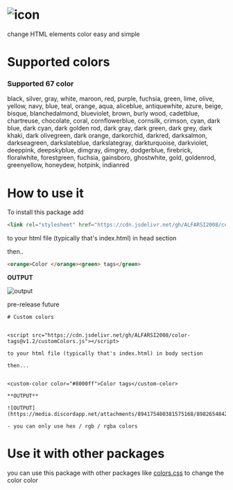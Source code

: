 # ![icon](https://media.discordapp.net/attachments/894175480381575168/898662798991720469/Screenshot_2021_1015_235839-removebg-preview.png)
change HTML elements color easy and simple 



# Supported colors

### Supported 67 color

black,
silver,
gray,
white,
maroon,
red,
purple,
fuchsia,
green,
lime,
olive,
yellow,
navy,
blue,
teal,
orange,
aqua,
aliceblue,
antiquewhite,
azure,
beige,
bisque,
blanchedalmond,
blueviolet,
brown,
burly wood,
cadetblue,
chartreuse,
chocolate,
coral,
cornflowerblue,
cornsilk,
crimson,
cyan,
dark blue,
dark cyan,
dark golden rod,
dark gray,
dark green,
dark grey,
dark khaki,
dark olivegreen,
dark orange, 
darkorchid,
darkred,
darksalmon,
darkseagreen,
darkslateblue,
darkslategray,
darkturquoise,
darkviolet,
deeppink,
deepskyblue,
dimgray,
dimgrey,
dodgerblue,
firebrick,
floralwhite,
forestgreen,
fuchsia,
gainsboro,
ghostwhite,
gold,
goldenrod,
greenyellow,
honeydew,
hotpink,
indianred

# How to use it

To install this package add

```html
<link rel="stylesheet" href="https://cdn.jsdelivr.net/gh/ALFARSI2008/color-tags@v1.1/src.css"> 
```
to your html file (typically that's index.html) in head section

then.. 

```html
<orange>Color </orange><green> tags</green>
```
**OUTPUT**

![output](https://media.discordapp.net/attachments/894175480381575168/896409947611480114/Screenshot_2021_1008_204611.png)

pre-release future

```
# Custom colors


<script src="https://cdn.jsdelivr.net/gh/ALFARSI2008/color-tags@v1.2/customColors.js"></script>

to your html file (typically that's index.html) in body section

then...


<custom-color color="#8000ff">Color tags</custom-color>

**OUTPUT**

![OUTPUT](https://media.discordapp.net/attachments/894175480381575168/898265484259115018/Screenshot_2021_1014_214521.png)

- you can only use hex / rgb / rgba colors
```

# Use it with other packages

you can use this package with other packages like [colors.css](http://clrs.cc) to change the color color
